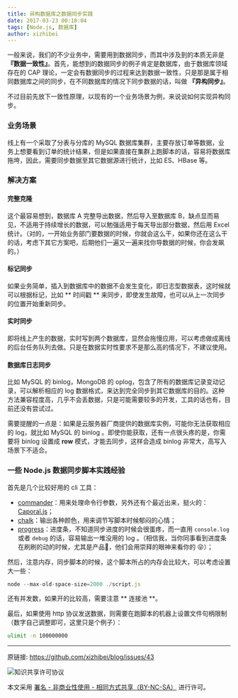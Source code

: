 ```yaml
---
title: 异构数据库之数据同步实践
date: 2017-03-23 00:18:04
tags: [Node.js, 数据库]
author: xizhibei
---
```

一般来说，我们的不少业务中，需要用到数据同步，而其中涉及到的本质无非是 **『数据一致性』**。首先，能想到的数据同步的例子肯定是数据库，由于数据库领域存在的 CAP 理论，一定会有数据同步的过程来达到数据一致性，只是那是属于相同数据库之间的同步，在不同数据库的情况下同步数据的话，叫做 **『异构同步』**。

不过目前先放下一致性原理，以现有的一个业务场景为例，来说说如何实现异构同步。

### 业务场景
线上有一个采取了分表与分库的 MySQL 数据库集群，主要存放订单等数据，业务上想要看到订单的统计结果，但是如果直接在集群上跑脚本的话，容易将数据库拖垮，因此，需要同步数据至其它数据源进行统计，比如 ES、HBase 等。

### 解决方案

#### 完整克隆
这个最容易想到，数据库 A 完整导出数据，然后导入至数据库 B，缺点显而易见，不适用于持续增长的数据，可以勉强适用于每天导出部分数据，然后用 Excel 统计。（对的，一开始业务部门要数据的时候，你就会这么干，如果你还在这么干的话，考虑下其它方案吧，后期他们一遍又一遍来找你导数据的时候，你会发飙的。）

#### 标记同步
如果业务简单，插入到数据库中的数据不会发生变化，即日志型数据表，这时候就可以根据标记，比如 ** 时间戳 ** 来同步，即使发生故障，也可以从上一次同步的位置开始重新同步。

#### 实时同步
即将线上产生的数据，实时写到两个数据库，显然会拖慢应用，可以考虑做成离线的后台任务队列去做。只是在数据实时性要求不是那么高的情况下，不建议使用。

#### 数据库日志同步
比如 MySQL 的 binlog，MongoDB 的 oplog，包含了所有的数据库记录变动记录，可以解析相应的 log 数据格式，来达到完全同步到其它数据库的目的。这种方法兼容程度高，几乎不会丢数据，只是可能需要较多的开发，工具的话也有，目前还没有尝试过。

需要提醒的一点是：如果是云服务器厂商提供的数据库实例，可能你无法获取相应的 log，就比如 MySQL 的 binlog 。即使你能获取，还有一点很头疼的是，你需要将 binlog 设置成 **row** 模式，才能去同步，这样会造成 binlog 非常大，高写入场景下不适合。


### 一些 Node.js 数据同步脚本实践经验
首先是几个比较好用的 cli 工具：

- [commander](https://github.com/tj/commander.js)：用来处理命令行参数，另外还有个最近出来，挺火的：[Caporal.js](https://github.com/mattallty/Caporal.js)；
- [chalk](https://github.com/chalk/chalk)：输出各种颜色，用来调节写脚本时候郁闷的心情；
- [progress](https://github.com/tj/node-progress)：进度条，不知道同步进度的时候会很蛋疼，而一直用 `console.log` 或者 `debug` 的话，容易输出一堆没用的 log 。（相信我，当你同事看到进度条在刷刷的动的时候，尤其是产品🐶，他们会用崇拜的眼神来看你的 😝）；

然后，注意内存，同步脚本的时候，这个脚本所占的内存会比较大，可以考虑设置大一些：

```js
node --max-old-space-size=2000 ./script.js
```

还有并发数，如果开的比较高，需要注意 ** 连接池 **。

最后，如果使用 http 协议发送数据，则需要在跑脚本的机器上设置文件句柄限制（数字自己调整即可，这里只是个例子）：

```bash
ulimit -n 100000000
```



***
原链接: https://github.com/xizhibei/blog/issues/43

![知识共享许可协议](https://i.creativecommons.org/l/by-nc-sa/4.0/88x31.png "署名 - 非商业性使用 - 相同方式共享（BY-NC-SA）")

本文采用 [署名 - 非商业性使用 - 相同方式共享（BY-NC-SA）](https://creativecommons.org/licenses/by-nc-sa/4.0/deed.zh) 进行许可。
